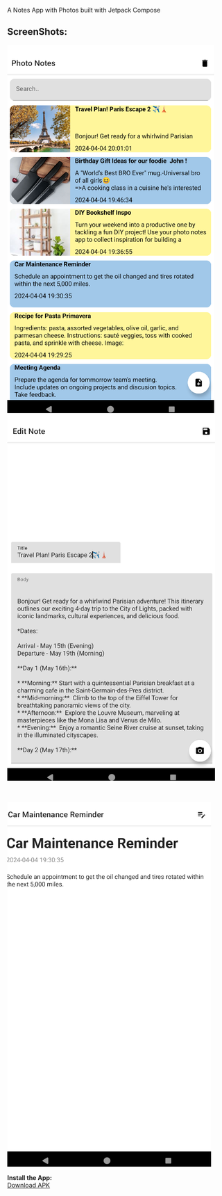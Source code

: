 A Notes App with Photos built with Jetpack Compose


## ScreenShots:

 

![Alt text for home screenshot](res/home.png) ![Alt text for edit page screenshot](res/edit_page.png)

<br/>

![Alt text for preview screenshot](res/preview.png)


**Install the App:**  
[Download APK](<app-release.apk>)



